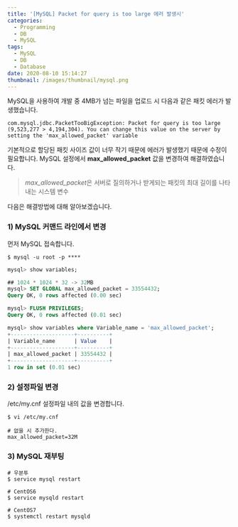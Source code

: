 ```yaml
---
title: '[MySQL] Packet for query is too large 에러 발생시'
categories:
  - Programming
  - DB
  - MySQL
tags:
  - MySQL
  - DB
  - Database
date: 2020-08-10 15:14:27
thumbnail: /images/thumbnail/mysql.png
---
```


MySQL을 사용하여 개발 중 4MB가 넘는 파일을 업로드 시 다음과 같은 패킷 에러가 발생했습니다.

```shell
com.mysql.jdbc.PacketTooBigException: Packet for query is too large (9,523,277 > 4,194,304). You can change this value on the server by setting the 'max_allowed_packet' variable
```

기본적으로 할당된 패킷 사이즈 값이 너무 작기 때문에 에러가 발생했기 때문에 수정이 필요합니다. MySQL 설정에서 **max_allowed_packet** 값을 변경하여 해결하였습니다.

> *max_allowed_packet*은 서버로 질의하거나 받게되는 패킷의 최대 길이를 나타내는 시스템 변수

다음은 해결방법에 대해 알아보겠습니다.

### 1) MySQL 커맨드 라인에서 변경

먼저 MySQL 접속합니다.

```shell
$ mysql -u root -p ****
```

```sql
mysql> show variables;

## 1024 * 1024 * 32 -> 32MB
mysql> SET GLOBAL max_allowed_packet = 33554432;
Query OK, 0 rows affected (0.00 sec)

mysql> FLUSH PRIVILEGES;
Query OK, 0 rows affected (0.01 sec)

mysql> show variables where Variable_name = 'max_allowed_packet';
+--------------------+----------+
| Variable_name      | Value    |
+--------------------+----------+
| max_allowed_packet | 33554432 |
+--------------------+----------+
1 row in set (0.01 sec)
```

### 2) 설정파일 변경

/etc/my.cnf 설정파일 내의 값을 변경합니다.

```shell
$ vi /etc/my.cnf
```

```shell
# 없을 시 추가한다.
max_allowed_packet=32M
```

### 3) MySQL 재부팅

```shell
# 우분투
$ service mysql restart

# CentOS6
$ service mysqld restart

# CentOS7
$ systemctl restart mysqld
```
